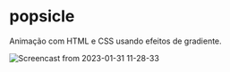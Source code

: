# popsicle

 Animação com HTML e CSS usando efeitos de gradiente.

![Screencast from 2023-01-31 11-28-33](https://user-images.githubusercontent.com/81052476/215794933-1437571d-b3e0-4054-8f7e-b9c5e972c0e4.gif)
